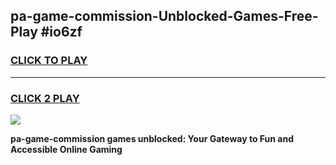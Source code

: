 
## pa-game-commission-Unblocked-Games-Free-Play #io6zf
<h3>
<a href="https://us.freeplayer.one?title=pa-game-commission&ref=9M">CLICK TO PLAY</a></h3>
<hr>

<h3>
<a href="https://us.freeplayer.one?title=pa-game-commission&ref=9M">CLICK 2 PLAY</a>
  
</h3>

<a href="https://us.freeplayer.one?title=pa-game-commission&ref=9M"><img src="https://clearcache.store/games.png"></a>


**pa-game-commission games unblocked: Your Gateway to Fun and Accessible Online Gaming**
